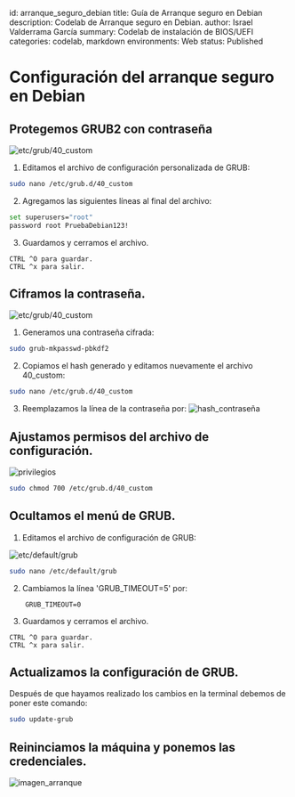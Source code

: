 id: arranque_seguro_debian
title: Guía de Arranque seguro en Debian
description: Codelab de Arranque seguro en Debian.
author: Israel Valderrama García
summary: Codelab de instalación de BIOS/UEFI
categories: codelab, markdown
environments: Web
status: Published

# Configuración del arranque seguro en Debian

## Protegemos GRUB2 con contraseña
![etc/grub/40_custom](img_proyecto1_2/etc_grub.png)
1. Editamos el archivo de configuración personalizada de GRUB:

```bash
sudo nano /etc/grub.d/40_custom
```

2. Agregamos las siguientes líneas al final del archivo:

```bash
set superusers="root"
password root PruebaDebian123!
```
3. Guardamos y cerramos el archivo.

```text
CTRL ^O para guardar.
CTRL ^x para salir.
```
## Ciframos la contraseña.

![etc/grub/40_custom](img_proyecto1_2/etc_grub_hash.png)
1. Generamos una contraseña cifrada:

```bash
sudo grub-mkpasswd-pbkdf2
```
2. Copiamos el hash generado y editamos nuevamente el archivo 40_custom:

```bash
sudo nano /etc/grub.d/40_custom
```
3. Reemplazamos la línea de la contraseña por:
![hash_contraseña](img_proyecto1_2/hash_contrasena.png)

## Ajustamos permisos del archivo de configuración.

![privilegios](img_proyecto1_2/privilegios.png)

```bash
sudo chmod 700 /etc/grub.d/40_custom
```
## Ocultamos el menú de GRUB.

1. Editamos el archivo de configuración de GRUB:

![etc/default/grub](img_proyecto1_2/etc_default_grub.png)

```bash
sudo nano /etc/default/grub
```

2. Cambiamos la línea 'GRUB_TIMEOUT=5' por:

```text
    GRUB_TIMEOUT=0
```
3. Guardamos y cerramos el archivo.

```text
CTRL ^O para guardar.
CTRL ^x para salir.
```

## Actualizamos la configuración de GRUB.

Después de que hayamos realizado los cambios en la terminal debemos de poner este comando:
```bash
sudo update-grub
```

## Reininciamos la máquina y ponemos las credenciales.

![imagen_arranque](img_proyecto1_2/arranque.png)